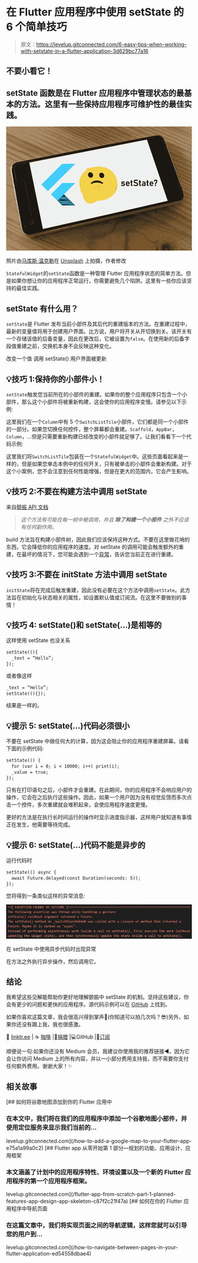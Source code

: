 # 在 Flutter 应用程序中使用 setState 的 6 个简单技巧

> 原文：<https://levelup.gitconnected.com/6-easy-tips-when-working-with-setstate-in-a-flutter-application-3d629bc77a16>

## 不要小看它！

## setState 函数是在 Flutter 应用程序中管理状态的最基本的方法。这里有一些保持应用程序可维护性的最佳实践。

![](img/90b4829ab97a8fd6d74d58d5e867a50e.png)

照片由[马库斯·温克勒](https://unsplash.com/@markuswinkler)在 [Unsplash](https://unsplash.com/photos/wpOa2i3MUrY) 上拍摄，作者修改

`StatefulWidget`的`setState`函数是一种管理 Flutter 应用程序状态的简单方法。但是如果你想让你的应用程序正常运行，你需要避免几个陷阱。这里有一些你应该坚持的最佳实践。

## setState 有什么用？

`setState`是 Flutter 发布当前小部件及其后代的重建版本的方法。在重建过程中，最新的变量值将用于创建用户界面。比方说，用户将开关从开切换到关。该开关有一个存储该值的后备变量，因此在更改后，它被设置为`false`。在使用新的后备字段值重建之前，交换机本身不会反映这种变化。

改变一个值
调用 setState()
用户界面被更新

## 💡技巧 1:保持你的小部件小！

`setState`触发您当前所在的小部件的重建。如果你的整个应用程序只包含一个小部件，那么这个小部件将被重新构建，这会使你的应用程序变慢。请参见以下示例:

这里我们在一个`Column`中有 5 个`SwitchListTile`小部件，它们都是同一个小部件的一部分。如果您切换任何控件，整个屏幕都会重建。`Scaffold`，`AppBar`，`Column`，...但是只需要重新构建已经改变的小部件就足够了。让我们看看下一个代码示例:

这里我们将`SwitchListTile`包装在一个`StatefulWidget`中。这些页面看起来是一样的，但是如果您单击本例中的任何开关，只有被单击的小部件会重新构建。对于这个小案例，您不会注意到任何性能增强，但是在更大的范围内，它会产生影响。

## 💡技巧 2:不要在构建方法中调用 setState

来自[颤振 API 文档](https://api.flutter.dev/flutter/widgets/State/build.html)

> *这个方法有可能在每一帧中被调用，并且* ***除了构建一个小部件*** *之外不应该有任何副作用。*

build 方法旨在构建小部件树，因此我们应该保持这种方式。不要在这里做花哨的东西，它会降低你的应用程序的速度。对 setState 的调用可能会触发额外的重建，在最坏的情况下，您可能会遇到一个[异常](https://docs.flutter.dev/testing/common-errors#setstate-called-during-build)，告诉您当前正在进行重建。

## 💡技巧 3:不要在 initState 方法中调用 setState

`initState`将在完成后触发重建，因此没有必要在这个方法中调用`setState`。此方法旨在初始化与状态相关的属性，如设置默认值或订阅流。在这里不要做别的事情！

## 💡技巧 4: setState()和 setState(…)是相等的

这样使用 setState 也没关系

```
setState((){
  _text = “Hello”;
});
```

或者像这样

```
_text = “Hello”;
setState((){});
```

结果是一样的。

## 💡提示 5: setState(…)代码必须很小

不要在 setState 中做任何大的计算，因为这会阻止你的应用程序重建屏幕。请看下面的示例代码:

```
setState(() {
  for (var i = 0; i < 10000; i++) print(i);
  _value = true;
});
```

只有在打印语句之后，小部件才会重建。在此期间，你的应用程序不会响应用户的操作，它会在之后执行这些操作。因此，如果一个用户因为没有视觉反馈而多次点击一个控件，多次重建就会堆积起来，会使应用程序速度更慢。

更好的方法是在执行长时间运行的操作时显示进度指示器，这样用户就知道有事情正在发生，他需要等待完成。

## 💡提示 6: setState(…)代码不能是异步的

运行代码时

```
setState(() async {
  await Future.delayed(const Duration(seconds: 5));
});
```

您将得到一条类似这样的异常消息:

![](img/a6c770a1d1eb2c28894dcdcf8356a4bb.png)

在 setState 中使用异步代码时出现异常

在方法之外执行异步操作，然后调用它。

## 结论

我希望这些见解能帮助你更好地理解颤振中 setState 的机制。坚持这些建议，你会有更少的问题和更快的应用程序。源代码示例可以在 [GitHub](https://github.com/xeladu/flutter_set_state) 上找到。

如果你喜欢这篇文章，我会很高兴得到掌声👏(你知道可以拍几次吗？😎)另外，如果你还没有跟上我，我也很感激。

🌲 [linktr.ee](https://linktr.ee/xeladu) | ☕ [咖啡](https://www.buymeacoffee.com/xeladu) |🎁[捐赠](https://www.paypal.com/donate/?hosted_button_id=JPWK39GGPAAFQ) |💻GitHub |🔔[订阅](https://xeladu.medium.com/subscribe)

顺便说一句:如果你还没有 Medium 会员，我建议你使用我的推荐链接◀，因为它会让你访问 Medium 上的所有内容，并以一小部分费用支持我，而不需要你支付任何额外费用。谢谢大家！✨

## 相关故事

[](/how-to-add-a-google-map-to-your-flutter-app-e75a1a99a0c2) [## 如何将谷歌地图添加到你的 Flutter 应用中

### 在本文中，我们将在我们的应用程序中添加一个谷歌地图小部件，并使用定位服务来显示我们当前的…

levelup.gitconnected.com](/how-to-add-a-google-map-to-your-flutter-app-e75a1a99a0c2) [](/flutter-app-from-scratch-part-1-planned-features-app-design-app-skeleton-c87f2c21f47a) [## Flutter app 从零开始第 1 部分—规划的功能、应用设计、应用框架

### 本文涵盖了计划中的应用程序特性、环境设置以及一个新的 Flutter 应用程序的第一个应用程序框架。

levelup.gitconnected.com](/flutter-app-from-scratch-part-1-planned-features-app-design-app-skeleton-c87f2c21f47a) [](/how-to-navigate-between-pages-in-your-flutter-application-ed54558dbae4) [## 如何在你的 Flutter 应用程序中导航页面

### 在这篇文章中，我们将实现页面之间的导航逻辑，这样您就可以引导您的用户到…

levelup.gitconnected.com](/how-to-navigate-between-pages-in-your-flutter-application-ed54558dbae4)